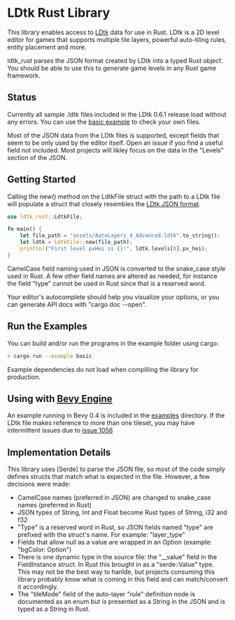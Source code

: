 # LDtk Rust Library

This library enables access to [LDtk](https://ldtk.io) data for use in Rust.
LDtk is a 2D level editor for games that supports multiple tile layers, powerful
auto-tiling rules, entity placement and more.

ldtk_rust parses the JSON format created by LDtk into a typed Rust object.
You should be able to use this to generate game levels in any Rust game framework.

## Status

Currently all sample .ldtk files included in the LDtk 0.6.1 release load without
any errors. You can use the [basic example](examples/basic.rs) to check your own
files.

Most of the JSON data from the LDtk files is supported, except fields that seem
to be only used by the editor itself. Open an issue if you find a useful field
not included. Most projects will likley focus on the data in the "Levels" section
of the JSON.

## Getting Started

Calling the new() method on the LdtkFile struct with the path to a LDtk file will
populate a struct that closely resembles the [LDtk JSON format](https://ldtk.io/json/).

```rust
use ldtk_rust::LdtkFile;

fn main() {
    let file_path = "assets/AutoLayers_4_Advanced.ldtk".to_string();
    let ldtk = LdtkFile::new(file_path);
    println!("First level pxHei is {}!", ldtk.levels[0].px_hei);
}
```

CamelCase field naming used in JSON is converted to the snake_case style used in Rust.
A few other field names are altered as needed, for instance the field "type" cannot be
used in Rust since that is a reserved word.

Your editor's autocomplete should help you visualize your options, or you can generate
API docs with "cargo doc --open".

## Run the Examples

You can build and/or run the programs in the example folder using cargo:

```bash
> cargo run --example basic
```

Example dependencies do not load when compliling the library for production.

## Using with [Bevy Engine](https://bevyengine.org/)

An example running in Bevy 0.4 is included in the [examples](examples/) directory. If the LDtk file makes reference to more than one tileset, you may have intermittent issues due to [issue 1056](https://github.com/bevyengine/bevy/issues/1056)


## Implementation Details

This library uses [Serde] to parse the JSON file, so most of the code simply defines structs
that match what is expected in the file. However, a few decisions were made:

* CamelCase names (preferred in JSON) are changed to snake_case names (preferred in Rust)
* JSON types of String, Int and Float become Rust types of String, i32 and f32
* "Type" is a reserved word in Rust, so JSON fields named "type" are prefixed with the struct's
name. For example: "layer_type"
* Fields that allow null as a value are wrapped in an Option (example: "bgColor: Option<String>")
* There is one dynamic type in the source file: the "__value" field in the FieldInstance struct.
In Rust this brought in as a "serde::Value" type. This may not be the best way to hanlde, but
projects consuming this library probably know what is coming in this field and can match/convert
it accordingly.
* The "tileMode" field of the auto-layer "rule" definition node is documented as an enum but is
presented as a String in the JSON and is typed as a String in Rust.
